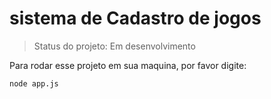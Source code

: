 # sistema de Cadastro de jogos

> Status do projeto: Em desenvolvimento

Para rodar esse projeto em sua maquina, por favor digite:


```
node app.js

```

